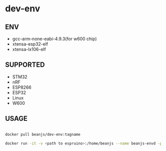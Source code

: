# dev-env

## ENV
* gcc-arm-none-eabi-4.9.3(for w600 chip)
* xtensa-esp32-elf
* xtensa-lx106-elf

## SUPPORTED

* STM32
* nRF
* ESP8266
* ESP32
* Linux
* W600

## USAGE


```bash

docker pull beanjs/dev-env:tagname

docker run -it -v <path to espruino>:/home/beanjs --name beanjs-envd -p 2323:2323 -d  beanjs/dev-env:tagname

```